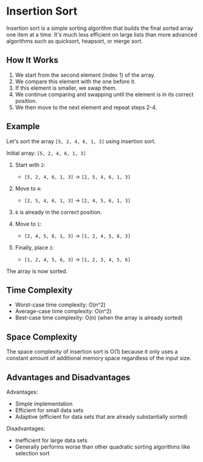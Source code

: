 # Insertion Sort

Insertion sort is a simple sorting algorithm that builds the final sorted array one item at a time. It's much less efficient on large lists than more advanced algorithms such as quicksort, heapsort, or merge sort.

## How It Works

1. We start from the second element (index 1) of the array.
2. We compare this element with the one before it.
3. If this element is smaller, we swap them.
4. We continue comparing and swapping until the element is in its correct position.
5. We then move to the next element and repeat steps 2-4.

## Example

Let's sort the array `[5, 2, 4, 6, 1, 3]` using insertion sort.

Initial array: `[5, 2, 4, 6, 1, 3]`

1. Start with `2`:
   - `[5, 2, 4, 6, 1, 3]` → `[2, 5, 4, 6, 1, 3]`

2. Move to `4`:
   - `[2, 5, 4, 6, 1, 3]` → `[2, 4, 5, 6, 1, 3]`

3. `6` is already in the correct position.

4. Move to `1`:
   - `[2, 4, 5, 6, 1, 3]` → `[1, 2, 4, 5, 6, 3]`

5. Finally, place `3`:
   - `[1, 2, 4, 5, 6, 3]` → `[1, 2, 3, 4, 5, 6]`

The array is now sorted.

## Time Complexity

- Worst-case time complexity: O(n^2)
- Average-case time complexity: O(n^2)
- Best-case time complexity: O(n) (when the array is already sorted)

## Space Complexity

The space complexity of insertion sort is O(1) because it only uses a constant amount of additional memory space regardless of the input size.

## Advantages and Disadvantages

Advantages:
- Simple implementation
- Efficient for small data sets
- Adaptive (efficient for data sets that are already substantially sorted)

Disadvantages:
- Inefficient for large data sets
- Generally performs worse than other quadratic sorting algorithms like selection sort
